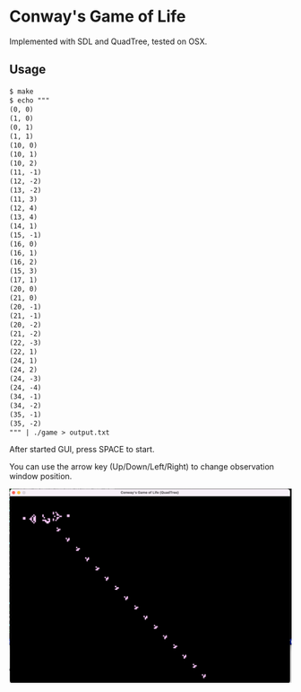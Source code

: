 # Conway's Game of Life

Implemented with SDL and QuadTree, tested on OSX.


## Usage

```
$ make
$ echo """
(0, 0)
(1, 0)
(0, 1)
(1, 1)
(10, 0)
(10, 1)
(10, 2)
(11, -1)
(12, -2)
(13, -2)
(11, 3)
(12, 4)
(13, 4)
(14, 1)
(15, -1)
(16, 0)
(16, 1)
(16, 2)
(15, 3)
(17, 1)
(20, 0)
(21, 0)
(20, -1)
(21, -1)
(20, -2)
(21, -2)
(22, -3)
(22, 1)
(24, 1)
(24, 2)
(24, -3)
(24, -4)
(34, -1)
(34, -2)
(35, -1)
(35, -2)
""" | ./game > output.txt

```

After started GUI, press SPACE to start.

You can use the arrow key (Up/Down/Left/Right) to change observation window position.

![screenshot](./screenshot.png)
